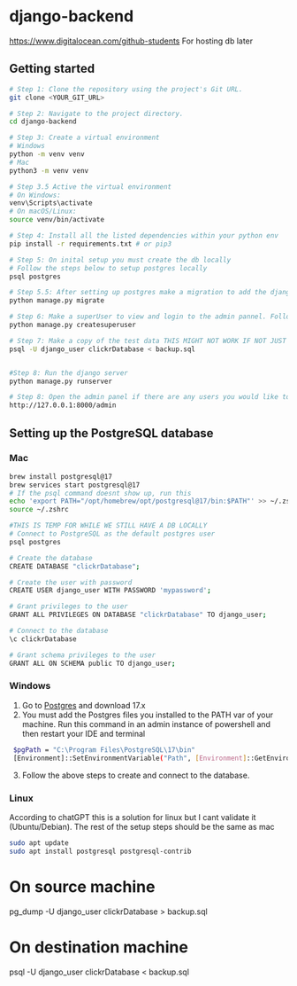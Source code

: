 # django-backend

https://www.digitalocean.com/github-students For hosting db later

## Getting started

```sh
# Step 1: Clone the repository using the project's Git URL.
git clone <YOUR_GIT_URL>

# Step 2: Navigate to the project directory.
cd django-backend

# Step 3: Create a virtual environment
# Windows
python -m venv venv
# Mac
python3 -m venv venv

# Step 3.5 Active the virtual environment
# On Windows:
venv\Scripts\activate
# On macOS/Linux:
source venv/bin/activate

# Step 4: Install all the listed dependencies within your python env
pip install -r requirements.txt # or pip3

# Step 5: On inital setup you must create the db locally
# Follow the steps below to setup postgres locally
psql postgres

# Step 5.5: After setting up postgres make a migration to add the django tables to the new Postgres db
python manage.py migrate

# Step 6: Make a superUser to view and login to the admin pannel. Follow the steps after using this command
python manage.py createsuperuser

# Step 7: Make a copy of the test data THIS MIGHT NOT WORK IF NOT JUST MOVE TO NEXT STEP
psql -U django_user clickrDatabase < backup.sql


#Step 8: Run the django server
python manage.py runserver

# Step 8: Open the admin panel if there are any users you would like to view and validate any changes you may make at
http://127.0.0.1:8000/admin
```

## Setting up the PostgreSQL database

### Mac

```sh
brew install postgresql@17
brew services start postgresql@17
# If the psql command doesnt show up, run this
echo 'export PATH="/opt/homebrew/opt/postgresql@17/bin:$PATH"' >> ~/.zshrc
source ~/.zshrc

#THIS IS TEMP FOR WHILE WE STILL HAVE A DB LOCALLY
# Connect to PostgreSQL as the default postgres user
psql postgres

# Create the database
CREATE DATABASE "clickrDatabase";

# Create the user with password
CREATE USER django_user WITH PASSWORD 'mypassword';

# Grant privileges to the user
GRANT ALL PRIVILEGES ON DATABASE "clickrDatabase" TO django_user;

# Connect to the database
\c clickrDatabase

# Grant schema privileges to the user
GRANT ALL ON SCHEMA public TO django_user;
```

### Windows

1. Go to [Postgres](https://www.postgresql.org/download/windows/) and download 17.x
2. You must add the Postgres files you installed to the PATH var of your machine. Run this command in an admin instance of powershell and then restart your IDE and terminal

```sh
 $pgPath = "C:\Program Files\PostgreSQL\17\bin"
 [Environment]::SetEnvironmentVariable("Path", [Environment]::GetEnvironmentVariable("Path", "Machine") + ";$pgPath", "Machine")
```

3. Follow the above steps to create and connect to the database.

### Linux

According to chatGPT this is a solution for linux but I cant validate it (Ubuntu/Debian).
The rest of the setup steps should be the same as mac

```sh
sudo apt update
sudo apt install postgresql postgresql-contrib
```

# On source machine

pg_dump -U django_user clickrDatabase > backup.sql

# On destination machine

psql -U django_user clickrDatabase < backup.sql
